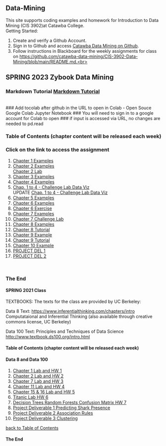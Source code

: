 ## Data-Mining
This site supports coding examples and homework for Introduction to Data Mining (CIS 3902)at Catawba College.<br>
Getting Started:<br>
1.  Create and verify a Github Account.<br>
2.  Sign in to Github and access <a href="https://github.com/catawba-data-mining/CIS-3902-Data-Mining/edit/main/README.md">Catawba Data Mining on Github</a>.<br>
3.  Follow instructions in Blackboard for the weekly assignments for class on https://github.com/catawba-data-mining/CIS-3902-Data-Mining/blob/main/README.md.<br>

## SPRING 2023 Zybook Data Mining

### Markdown Tutorial <a href="https://agea.github.io/tutorial.md/">Markdown Tutorial</a>
<br>
### Add tocolab after github in the URL to open in Colab - Open Souce Google Colab Jupyter Notebook
### You will need to sign in to a google account for Colab to open
### if input is accessed via URL, no changes are needed to pd.read

<a name="tocb"></a>
### Table of Contents  (chapter content will be released each week)
### Click on the link to access the assignment<br>
1. <a href="https://github.com/catawba-data-mining/CIS-3902-Data-Mining/blob/main/ch01_examples.ipynb">Chapter 1 Examples</a>
2. <a href="https://github.com/catawba-data-mining/CIS-3902-Data-Mining/blob/main/ch02_examples.ipynb">Chapter 2 Examples</a><br>
   <a href="https://github.com/catawba-data-mining/CIS-3902-Data-Mining/blob/main/ex_2-1_mortality.ipynb">Chapter 2 Lab</a>
3. <a href="https://github.com/catawba-data-mining/CIS-3902-Data-Mining/blob/main/ch03_examples.ipynb">Chapter 3 Examples</a>
4. <a href="https://github.com/catawba-data-mining/CIS-3902-Data-Mining/blob/main/ch04_examples.ipynb">Chapter 4 Examples</a>
5. <a href="https://githubtocolab.com/catawba-data-mining/CIS-3902-Data-Mining/blob/main/ChallengeLabDataViz.ipynb">Chap. 1 to 4 - Challenge Lab Data Viz</a><br>
   UPDATE  <a href="https://githubtocolab.com/catawba-data-mining/CIS-3902-Data-Mining/blob/main/ChallengeLabDataViz.ipynb">Chap. 1 to 4 - Challenge Lab Data Viz</a>
6. <a href="https://github.com/catawba-data-mining/CIS-3902-Data-Mining/blob/main/ch05_examples.ipynb">Chapter 5 Examples</a>
7. <a href="https://github.com/catawba-data-mining/CIS-3902-Data-Mining/blob/main/ch06_examples.ipynb">Chapter 6 Examples</a>
8. <a href="https://github.com/catawba-data-mining/CIS-3902-Data-Mining/blob/main/ex_6-1_polls.ipynb">Chapter 6 Exercise</a>
9. <a href="https://github.com/catawba-data-mining/CIS-3902-Data-Mining/blob/main/ch07_examples_for_colab.ipynb">Chapter 7 Examples</a>
10. <a href="https://github.com/catawba-data-mining/CIS-3902-Data-Mining/blob/main/Challenge_Exercise_Airports.ipynb">Chapter 7 Challenge Lab</a>
11. <a href="https://githubtocolab.com/catawba-data-mining/CIS-3902-Data-Mining/blob/main/ch08_examples.ipynb">Chapter 8 Examples</a>
12. <a href="https://githubtocolab.com/catawba-data-mining/CIS-3902-Data-Mining/blob/main/ex_8_1_fires.ipynb">Chapter 8 Tutorial</a>
13. <a href="https://githubtocolab.com/catawba-data-mining/CIS-3902-Data-Mining/blob/main/ch09_examples.ipynb">Chapter 9 Example</a>
14. <a href="https://githubtocolab.com/catawba-data-mining/CIS-3902-Data-Mining/blob/main/ex_9-1_stocks.ipynb">Chapter 9 Tutorial</a>
15. <a href="https://githubtocolab.com/catawba-data-mining/CIS-3902-Data-Mining/blob/main/ch10_examples.ipynb">Chapter 10 Example</a>
16. <a href="https://github.com/catawba-data-mining/CIS-3902-Data-Mining/blob/main/SPR_22_Project_Deliverable_1_Detecting_Shark_Presence.ipynb">PROJECT DEL 1</a>
17. <a href="https://github.com/catawba-data-mining/CIS-3902-Data-Mining/blob/main/SPR_22_Project_Deliverable_2_Association_Rules.ipynb">PROJECT DEL 2</a>

<br>

### The End


#### SPRING 2021 Class

TEXTBOOKS:  The texts for the class are provided by UC Berkeley:  

Data 8 Text: 
https://www.inferentialthinking.com/chapters/intro
Computataional and Inferential Thinking (also available through creative commons license, UC Berkeley)

Data 100 Text:
Principles and Techniques of Data Science
http://www.textbook.ds100.org/intro.html


<a name="toc"></a>
#### Table of Contents  (chapter content will be released each week)
#### Data 8 and Data 100<br>
1. <a href="https://github.com/catawba-data-mining/CIS-3902-Data-Mining/blob/main/chapter1_homework1_lab.ipynb">Chapter 1 Lab and HW 1</a>
2. <a href="https://github.com/catawba-data-mining/CIS-3902-Data-Mining/blob/main/chapter2_homework2_lab.ipynb">Chapter 2 Lab and HW 2</a>
3. <a href="https://github.com/catawba-data-mining/CIS-3902-Data-Mining/blob/main/Chapter7_HW_3_lab.ipynb">Chapter 7 Lab and HW 3</a>
4. <a href="https://github.com/catawba-data-mining/CIS-3902-Data-Mining/blob/main/chapter11_homework4_lab.ipynb">Chapter 11 Lab and HW 4</a>
5. <a href="https://github.com/catawba-data-mining/CIS-3902-Data-Mining/blob/main/chapter15_16_HW5_Lab.ipynb">Chapter 15 & 16 Lab and HW 5</a>
6. <a href="https://github.com/catawba-data-mining/CIS-3902-Data-Mining/blob/main/homework6_titanic_lab.ipynb">Titanic Lab HW 6</a>
7. <a href="https://github.com/catawba-data-mining/CIS-3902-Data-Mining/blob/main/homework7_decision_trees.ipynb">Decision Trees Random Forests Confusion Matrix HW 7</a>
8. <a href="https://github.com/catawba-data-mining/CIS-3902-Data-Mining/blob/main/Project Deliverable 1 Detecting Shark Presence.ipynb">Project Deliverable 1 Predicting Shark Presence</a>
9. <a href="https://github.com/catawba-data-mining/CIS-3902-Data-Mining/blob/main/Project_Deliverable_2_Association_Rules.ipynb">Project Deliverable 2 Association Rules</a>
10. <a href="https://github.com/catawba-data-mining/CIS-3902-Data-Mining/blob/main/Deliverable_3_Shark_Attack_Clustering.ipynb">Project Deliverable 3 Clustering</a>


[ back to Table of Contents](#toc)
<br>

#### The End
